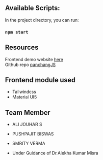 ## Available Scripts:

In the project directory, you can run:

### `npm start`

## Resources
Frontend demo website [here](http://alochanaasamhita3.blogspot.com/p/panchang-calculator.html)\
Github repo [panchangJS](https://github.com/schenna/panchangJS)

## Frontend module used
* Tailwindcss
* Material UI5
## Team Member
* ALI JOUHAR S
* PUSHPAJIT BISWAS
* SMRITY VERMA

* Under Guidance of Dr.Alekha Kumar Misra

